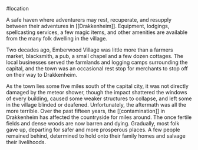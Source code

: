 #location 

A safe haven where adventurers may rest, recuperate, and resupply between their adventures in [[Drakkenheim]]. Equipment, lodgings, spellcasting services, a few magic items, and other amenities are available from the many folk dwelling in the village.

Two decades ago, Emberwood Village was little more than a farmers market, blacksmith, a pub, a small chapel and a few dozen cottages. The local businesses served the farmlands and logging camps surrounding the capital, and the town was an occasional rest stop for merchants to stop off on their way to Drakkenheim. 

As the town lies some five miles south of the capital city, it was not directly damaged by the meteor shower, though the impact shattered the windows of every building, caused some weaker structures to collapse, and left some in the village blinded or deafened. Unfortunately, the aftermath was all the more terrible. Over the past fifteen years, the [[contamination]] in Drakkenheim has affected the countryside for miles around. The once fertile fields and dense woods are now barren and dying. Gradually, most folk gave up, departing for safer and more prosperous places. A few people remained behind, determined to hold onto their family homes and salvage their livelihoods.